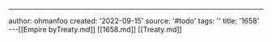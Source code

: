 ---
author: ohmanfoo
created: '2022-09-15'
source: '#todo'
tags: ''
title: '1658'
---[[Empire byTreaty.md]]
[[1658.md]]
[[Treaty.md]]
